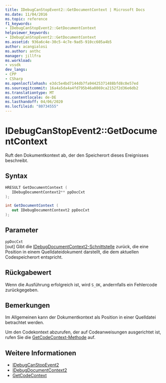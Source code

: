 ```yaml
---
title: IDebugCanStopEvent2::GetDocumentContext | Microsoft Docs
ms.date: 11/04/2016
ms.topic: reference
f1_keywords:
- IDebugCanStopEvent2::GetDocumentContext
helpviewer_keywords:
- IDebugCanStopEvent2::GetDocumentContext
ms.assetid: 936a6c4e-30c5-4c7e-9ad5-910cc605a4b5
author: acangialosi
ms.author: anthc
manager: jillfra
ms.workload:
- vssdk
dev_langs:
- CPP
- CSharp
ms.openlocfilehash: e3dc5e4bd7144db7fa94425371488bfd8c0e57ed
ms.sourcegitcommit: 16a4a5da4a4fd795b46a0869ca2152f2d36e6db2
ms.translationtype: MT
ms.contentlocale: de-DE
ms.lasthandoff: 04/06/2020
ms.locfileid: "80734555"
---
```

# <a name="idebugcanstopevent2getdocumentcontext"></a>IDebugCanStopEvent2::GetDocumentContext
Ruft den Dokumentkontext ab, der den Speicherort dieses Ereignisses beschreibt.

## <a name="syntax"></a>Syntax

```cpp
HRESULT GetDocumentContext ( 
   IDebugDocumentContext2** ppDocCxt
);
```

```csharp
int GetDocumentContext ( 
   out IDebugDocumentContext2 ppDocCxt
);
```

## <a name="parameters"></a>Parameter
`ppDocCxt`\
[out] Gibt die [IDebugDocumentContext2-Schnittstelle](../../../extensibility/debugger/reference/idebugdocumentcontext2.md) zurück, die eine Position in einem Quelldateidokument darstellt, die dem aktuellen Codespeicherort entspricht.

## <a name="return-value"></a>Rückgabewert
 Wenn die Ausführung erfolgreich ist, wird `S_OK`, andernfalls ein Fehlercode zurückgegeben.

## <a name="remarks"></a>Bemerkungen
 Im Allgemeinen kann der Dokumentkontext als Position in einer Quelldatei betrachtet werden.

 Um den Codekontext abzurufen, der auf Codeanweisungen ausgerichtet ist, rufen Sie die [GetCodeContext-Methode](../../../extensibility/debugger/reference/idebugcanstopevent2-getcodecontext.md) auf.

## <a name="see-also"></a>Weitere Informationen
- [IDebugCanStopEvent2](../../../extensibility/debugger/reference/idebugcanstopevent2.md)
- [IDebugDocumentContext2](../../../extensibility/debugger/reference/idebugdocumentcontext2.md)
- [GetCodeContext](../../../extensibility/debugger/reference/idebugcanstopevent2-getcodecontext.md)
